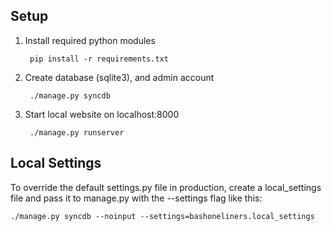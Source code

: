 Setup
-----
1. Install required python modules

        pip install -r requirements.txt

2. Create database (sqlite3), and admin account

        ./manage.py syncdb

3. Start local website on localhost:8000

        ./manage.py runserver


Local Settings
--------------
To override the default settings.py file in production, create a
local_settings file and pass it to manage.py with the --settings flag
like this:

    ./manage.py syncdb --noinput --settings=bashoneliners.local_settings
